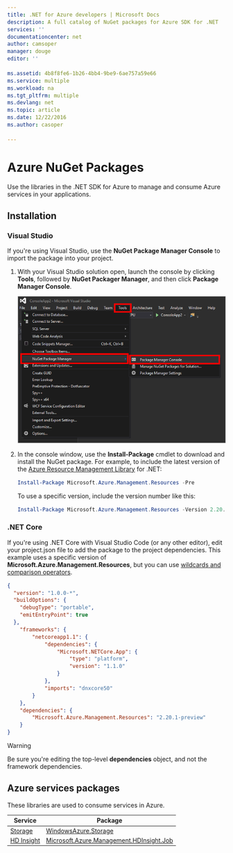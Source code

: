 ```yaml
---
title: .NET for Azure developers | Microsoft Docs
description: A full catalog of NuGet packages for Azure SDK for .NET
services: ''
documentationcenter: net
author: camsoper
manager: douge
editor: ''

ms.assetid: 4b8f8fe6-1b26-4bb4-9be9-6ae757a59e66
ms.service: multiple
ms.workload: na
ms.tgt_pltfrm: multiple
ms.devlang: net
ms.topic: article
ms.date: 12/22/2016
ms.author: casoper

---
```

# Azure NuGet Packages

Use the libraries in the .NET SDK for Azure to manage and consume Azure services in your applications.  

## Installation

### Visual Studio

If you're using Visual Studio, use the **NuGet Package Manager Console** to import the package into your project.

1. With your Visual Studio solution open, launch the console by clicking **Tools**, followed by **NuGet Packager Manager**, and then click **Package Manager Console**.  

    ![Package Manager Console](./media/packages/package-manager.png)

2. In the console window, use the **Install-Package** cmdlet to download and install the NuGet package.  For example, to include the latest version of the [Azure Resource Management Library](http://www.nuget.org/packages/Microsoft.Azure.Management.Resources) for .NET:

    ```powershell
    Install-Package Microsoft.Azure.Management.Resources -Pre 
    ``` 
    To use a specific version, include the version number like this:

    ```powershell
    Install-Package Microsoft.Azure.Management.Resources -Version 2.20.1-preview
    ``` 

### .NET Core

If you're using .NET Core with Visual Studio Code (or any other editor), edit your project.json file to add the package to the project dependencies.  This example uses a specific version of **Microsoft.Azure.Management.Resources**, but you can use [wildcards and comparison operators](https://docs.microsoft.com/en-us/dotnet/articles/core/tools/project-json#dependencies).

```json
{
  "version": "1.0.0-*",
  "buildOptions": {
    "debugType": "portable",
    "emitEntryPoint": true
  },
    "frameworks": {
        "netcoreapp1.1": {
            "dependencies": {
                "Microsoft.NETCore.App": {
                    "type": "platform",
                    "version": "1.1.0"
                }
            },
            "imports": "dnxcore50"
        }
    },
    "dependencies": {
        "Microsoft.Azure.Management.Resources": "2.20.1-preview"
    }
}
```

> [!WARNING]
> Be sure you're editing the top-level **dependencies** object, and not the framework dependencies.

## Azure services packages

These libraries are used to consume services in Azure.

Service | Package
--------|--------
[Storage](https://docs.microsoft.com/azure/storage/) | [WindowsAzure.Storage](http://www.nuget.org/packages/WindowsAzure.Storage)
[HD Insight](https://docs.microsoft.com/en-us/azure/hdinsight/) | [Microsoft.Azure.Management.HDInsight.Job](http://www.nuget.org/packages/Microsoft.Azure.Management.HDInsight.Job/)